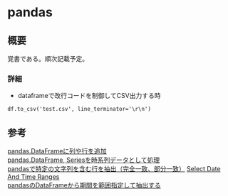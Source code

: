# pandas

## 概要
覚書である。順次記載予定。

### 詳細

- dataframeで改行コードを制御してCSV出力する時  
```
df.to_csv('test.csv', line_terminator='\r\n')
```

## 参考
[pandas.DataFrameに列や行を追加](https://note.nkmk.me/python-pandas-assign-append/)  
[pandas.DataFrame, Seriesを時系列データとして処理](https://note.nkmk.me/python-pandas-time-series-datetimeindex/)  
[pandasで特定の文字列を含む行を抽出（完全一致、部分一致）](https://note.nkmk.me/python-pandas-str-contains-match/)
[Select Date And Time Ranges](https://chrisalbon.com/machine_learning/preprocessing_dates_and_times/select_date_and_time_ranges/)  
[pandasのDataFrameから期間を範囲指定して抽出する](https://qiita.com/terafon/items/6ec1ab28dcb261db2c73)
